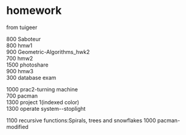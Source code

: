 # homework

from tuigeer


800   Saboteur   
800   hmw1     
900   Geometric-Algorithms_hwk2  
700   hmw2       
1500  photoshare        
900   hmw3    
300   database exam

1000  prac2-turning machine   
700   pacman   
1300  project 1(indexed color)   
1300  operate system--stoplight

1100  recursive functions:Spirals, trees and snowflakes
1000  pacman-modified
